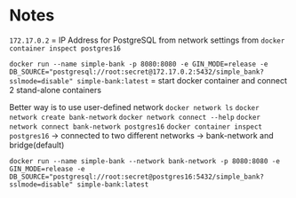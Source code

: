# Notes

`172.17.0.2` = IP Address for PostgreSQL from network settings from `docker container inspect postgres16`

`docker run --name simple-bank -p 8080:8080 -e GIN_MODE=release -e DB_SOURCE="postgresql://root:secret@172.17.0.2:5432/simple_bank?sslmode=disable" simple-bank:latest` = start docker container and connect 2 stand-alone containers

Better way is to use user-defined network
`docker network ls`
`docker network create bank-network`
`docker network connect --help`
`docker network connect bank-network postgres16`
`docker container inspect postgres16` -> connected to two different networks -> bank-network and bridge(default)

`docker run --name simple-bank --network bank-network -p 8080:8080 -e GIN_MODE=release -e DB_SOURCE="postgresql://root:secret@postgres16:5432/simple_bank?sslmode=disable" simple-bank:latest`
